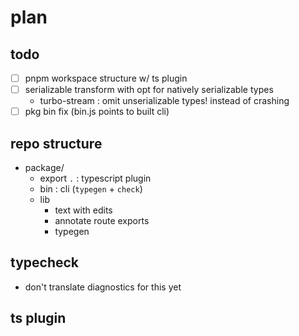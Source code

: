 # plan

## todo

- [ ] pnpm workspace structure w/ ts plugin
- [ ] serializable transform with opt for natively serializable types
  - turbo-stream : omit unserializable types! instead of crashing
- [ ] pkg bin fix (bin.js points to built cli)

## repo structure

- package/
  - export `.` : typescript plugin
  - bin : cli (`typegen` + `check`)
  - lib
    - text with edits
    - annotate route exports
    - typegen

## typecheck

- don't translate diagnostics for this yet

## ts plugin
